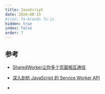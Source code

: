 ```yaml
---
title: JavaScript
date: 2024-08-15
#icon: fa-brands fa-js
hidden: true
index: false
order: 7
---
```


<Catalog />

## 参考

- [SharedWorker让你多个页面相互通信](https://juejin.cn/post/7173701460947894308)

- [深入剖析 JavaScript 的 Service Worker API](https://juejin.cn/post/7350971151131246655)

- [](https://juejin.cn/post/7211055301205934138,)